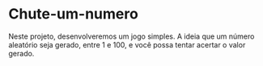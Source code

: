 # Chute-um-numero
Neste projeto, desenvolveremos um jogo simples. A ideia que um número aleatório seja gerado, entre 1 e 100, e você possa tentar acertar o valor gerado.
